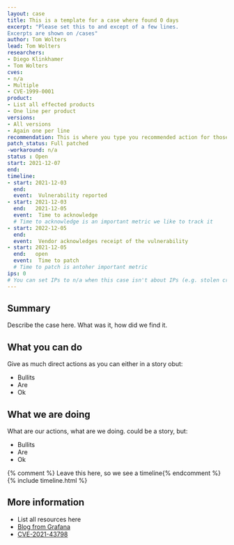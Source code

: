 ```yaml
---
layout: case
title: This is a template for a case where found 0 days
excerpt: "Please set this to and except of a few lines.
Excerpts are shown on /cases"
author: Tom Wolters
lead: Tom Wolters
researchers:
- Diego Klinkhamer
- Tom Wolters
cves:
- n/a
- Multiple
- CVE-1999-0001
product: 
- List all effected products
- One line per product
versions: 
- All versions
- Again one per line
recommendation: This is where you type you recommended action for those reading this case
patch_status: Full patched
-workaround: n/a
status : Open
start: 2021-12-07
end: 
timeline:
- start: 2021-12-03
  end:
  event:  Vulnerability reported 
- start: 2021-12-03
  end:   2021-12-05  
  event:  Time to acknowledge
  # Time to acknowledge is an important metric we like to track it
- start: 2022-12-05
  end:
  event:  Vendor acknowledges receipt of the vulnerability
- start: 2021-12-05
  end:   open
  event:  Time to patch
  # Time to patch is antoher important metric
ips: 0 
# You can set IPs to n/a when this case isn't about IPs (e.g. stolen credentials)
---
```

## Summary

Describe the case here. What was it, how did we find it.

## What you can do

Give as much direct actions as you can either in a story obut:
* Bullits
* Are
* Ok

## What we are doing

What are our actions, what are we doing. could be a story, but:
* Bullits
* Are
* Ok

{% comment %}  Leave this here, so we see a timeline{% endcomment %}
{% include timeline.html %}


## More information
* List all resources here
* [Blog from Grafana](https://grafana.com/blog/2021/12/08/an-update-on-0day-cve-2021-43798-grafana-directory-traversal/)
* [CVE-2021-43798](https://cve.mitre.org/cgi-bin/cvename.cgi?name=CVE-2021-43798)
